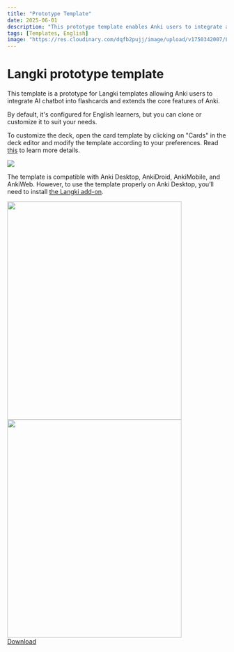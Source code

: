 ```yaml
---
title: "Prototype Template"
date: 2025-06-01
description: "This prototype template enables Anki users to integrate an AI chatbot into flashcards and extend the core functionality of Anki."
tags: [Templates, English]
image: "https://res.cloudinary.com/dqfb2pujj/image/upload/v1750342007/Langki/knwebgkai4vadlnvpbbw.png"
---
```


# Langki prototype template

This template is a prototype for Langki templates allowing Anki users to integrate AI chatbot into flashcards and extends the core features of Anki.

<!--truncate-->

By default, it's configured for English learners, but you can clone or customize it to suit your needs.

To customize the deck, open the card template by clicking on "Cards" in the deck editor and modify the template according to your preferences. Read [this](https://langki.net/docs/langki_configuration) to learn more details.

![](https://res.cloudinary.com/dqfb2pujj/image/upload/v1750492139/Langki/wpl2vsguarqindjfryqj.png)

The template is compatible with Anki Desktop, AnkiDroid, AnkiMobile, and AnkiWeb. However, to use the template properly on Anki Desktop, you’ll need to install [the Langki add-on](https://ankiweb.net/shared/info/1400986563).

<div class="responsive-flex" style={{ display: 'flex', gap: '8px' }}>
  <img
    src="https://res.cloudinary.com/dqfb2pujj/image/upload/v1750340333/Langki/ra4hahihsuzip0xh8oy7.png"
    width="400"
    height="500"
  />
  <img
    src="https://res.cloudinary.com/dqfb2pujj/image/upload/v1750344177/Langki/wxdhzf9q8mg9gulbmp2b.png"
    width="400"
    height="500"
  />
</div>

<a href="https://ankiweb.net/shared/info/1038537663" target="_blank" class="download-btn">
  Download
</a>
